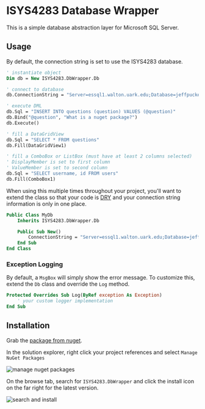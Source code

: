 # ISYS4283 Database Wrapper

This is a simple database abstraction layer for Microsoft SQL Server.

## Usage

By default, the connection string is set to use the ISYS4283 database.

```vb
' instantiate object
Dim db = New ISYS4283.DbWrapper.Db

' connect to database
db.ConnectionString = "Server=essql1.walton.uark.edu;Database=jeffpuckett;Trusted_Connection=yes;"

' execute DML
db.Sql = "INSERT INTO questions (question) VALUES (@question)"
db.Bind("@question", "What is a nuget package?")
db.Execute()

' fill a DataGridView
db.Sql = "SELECT * FROM questions"
db.Fill(DataGridView1)

' fill a ComboBox or ListBox (must have at least 2 columns selected)
' DisplayMember is set to first column
' ValueMember is set to second column
db.Sql = "SELECT username, id FROM users"
db.Fill(ComboBox1)
```

When using this multiple times throughout your project,
you'll want to extend the class so that your code is [DRY][dry] and
your connection string information is only in one place.

```vb
Public Class MyDb
    Inherits ISYS4283.DbWrapper.Db

    Public Sub New()
        ConnectionString = "Server=essql1.walton.uark.edu;Database=jeffpuckett;Trusted_Connection=yes;"
    End Sub
End Class
```

### Exception Logging

By default, a `MsgBox` will simply show the error message.
To customize this, extend the `Db` class and override the `Log` method.

```vb
Protected Overrides Sub Log(ByRef exception As Exception)
    ' your custom logger implementation
End Sub
```

## Installation

Grab the [package from nuget][nuget].

In the solution explorer, right click your project references
and select `Manage NuGet Packages`

![manage nuget packages][manage-nuget]

On the browse tab, search for `ISYS4283.DbWrapper`
and click the install icon on the far right for the latest version.

![search and install][search-isys4283]

[nuget]:https://www.nuget.org/packages/ISYS4283.DbWrapper/
[manage-nuget]:https://i.imgur.com/20hWdUB.png
[search-isys4283]:https://i.imgur.com/2DNwZNu.png
[dry]:https://en.wikipedia.org/wiki/Don%27t_repeat_yourself
